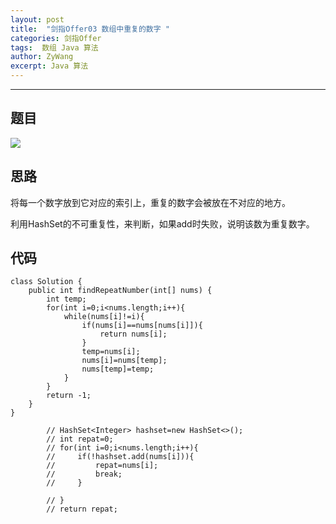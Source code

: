 ```yaml
---
layout: post
title:  "剑指Offer03 数组中重复的数字 "
categories: 剑指Offer
tags:  数组 Java 算法
author: ZyWang
excerpt: Java 算法 
---
```


****
## 题目 ##

![](https://s1.ax1x.com/2020/08/31/dLNf2t.jpg)

## 思路 ##

将每一个数字放到它对应的索引上，重复的数字会被放在不对应的地方。

利用HashSet的不可重复性，来判断，如果add时失败，说明该数为重复数字。

## 代码 ##

	class Solution {
	    public int findRepeatNumber(int[] nums) {
	        int temp;
	        for(int i=0;i<nums.length;i++){
	            while(nums[i]!=i){
	                if(nums[i]==nums[nums[i]]){
	                    return nums[i];
	                }
	                temp=nums[i];
	                nums[i]=nums[temp];
	                nums[temp]=temp;
	            }
	        }
	        return -1;
	    }
	}

 			// HashSet<Integer> hashset=new HashSet<>();
	        // int repat=0;
	        // for(int i=0;i<nums.length;i++){
	        //     if(!hashset.add(nums[i])){
	        //         repat=nums[i];
	        //         break;
	        //     }
	            
	        // }
	        // return repat;